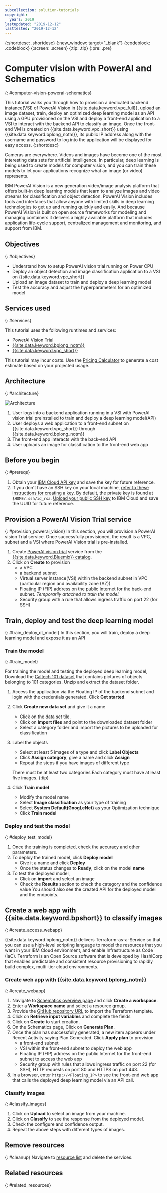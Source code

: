 ```yaml
---
subcollection: solution-tutorials
copyright:
  years: 2019
lastupdated: "2019-12-12"
lasttested: "2019-12-12"
---
```


{:shortdesc: .shortdesc}
{:new_window: target="_blank"}
{:codeblock: .codeblock}
{:screen: .screen}
{:tip: .tip}
{:pre: .pre}

# Computer vision with PowerAI and Schematics
{: #computer-vision-powerai-schematics}

This tutorial walks you through how to provision a dedicated backend instance(VSI) of PowerAI Vision in {{site.data.keyword.vpc_full}}, upload an image dataset, train, deploy an optimized deep learning model as an API using a GPU provisioned on the VSI and deploy a front-end application to a VSI to interact with the backend API to classify an image. Once the front-end VM is created on {{site.data.keyword.vpc_short}} using {{site.data.keyword.bplong_notm}}, its public IP address along with the username and password to log into the application will be displayed for easy access.
{:shortdesc}

Cameras are everywhere. Videos and images have become one of the most interesting data sets for artificial intelligence. In particular, deep learning is being used to create models for computer vision, and you can train these models to let your applications recognize what an image (or video) represents.

IBM PowerAI Vision is a new generation video/image analysis platform that offers built-in deep learning models that learn to analyze images and video streams for classification and object detection.
PowerAI Vision includes tools and interfaces that allow anyone with limited skills in deep learning technologies to get up and running quickly and easily. And because PowerAI Vision is built on open source frameworks for modeling and managing containers it delivers a highly available platform that includes application life-cycle support, centralized management and monitoring, and support from IBM.

## Objectives
{: #objectives}

* Understand how to setup PowerAI vision trial running on Power CPU
* Deploy an object detection and image classification application to a VSI on {{site.data.keyword.vpc_short}}
* Upload an image dataset to train and deploy a deep learning model
* Test the accuracy and adjust the hyperparameters for an optimized model

## Services used
{: #services}

This tutorial uses the following runtimes and services:
* PowerAI Vision Trial
* [{{site.data.keyword.bplong_notm}}](https://{DomainName}/schematics/overview)
* [{{site.data.keyword.vpc_short}}](https://{DomainName}/vpc/provision/vpc)

This tutorial may incur costs. Use the [Pricing Calculator](https://{DomainName}/estimator/review) to generate a cost estimate based on your projected usage.

## Architecture
{: #architecture}

  ![Architecture](images/solution53-powerai-vision-hidden/architecture_diagram.png)

1. User logs into a backend application running in a VSI with PowerAI vision trial preinstalled to train and deploy a deep learning model(API)
2. User deploys a web application to a front-end subnet on {{site.data.keyword.vpc_short}} through {{site.data.keyword.bplong_notm}}
3. The front-end app interacts with the back-end API
4. User uploads an image for classification to the front-end web app

## Before you begin
{: #prereqs}

1. Obtain your [IBM Cloud API key](https://{DomainName}/iam/apikeys) and save the key for future reference.
2. If you don't have an SSH key on your local machine, [refer to these instructions for creating a key](/docs/vpc?topic=vpc-ssh-keys). By default, the private key is found at `$HOME/.ssh/id_rsa`. [Upload your public SSH key](https://{DomainName}/vpc/compute/sshKeys) to IBM Cloud and save the UUID for future reference.

## Provision a PowerAI Vision Trial service
{: #provision_powerai_vision}
In this section, you will provision a PowerAI vision Trial service. Once successfully provisioned, the result is a VPC, subnet and a VSI where PowerAI Vision trial is pre-installed.

1. Create [PowerAI vision trial](https://{DomainName}/catalog/services/powerai) service from the [{{site.data.keyword.Bluemix}} catalog](https://{DomainName}/catalog).
2. Click on **Create** to provision
   * a VPC
   * a backend subnet
   * Virtual server instance(VSI) within the backend subnet in VPC (particular region and availability zone (AZ))
   * Floating IP (FIP) address on the public Internet for the back-end subnet. _Temporarily attached to train the model._
   * Security group with a rule that allows ingress traffic on port 22 (for SSH)

## Train, deploy and test the deep learning model
{: #train_deploy_dl_model}
In this section, you will train, deploy a deep learning model and expose it as an API

### Train the model
{: #train_model}

For training the model and testing the deployed deep learning model, Download the [Caltech 101 dataset](http://www.vision.caltech.edu/Image_Datasets/Caltech101/) that contains pictures of objects belonging to 101 categories. Unzip and extract the dataset folder.

1. Access the application via the Floating IP of the backend subnet and login with the credentials generated. Click **Get started**.
2. Click **Create new data set** and give it a name
   - Click on the data set tile.
   - Click on **Import files** and point to the downloaded dataset folder
   - Select a category folder and import the pictures to be uploaded for classification
3. Label the objects
   - Select at least 5 images of a type and click **Label Objects**
   - Click **Assign category**, give a name and click **Assign**
   - Repeat the steps if you have images of different type

   There must be at least two categories.Each category must have at least five images.
   {:tip}

4. Click **Train model**
   - Modify the model name
   - Select **Image classification** as your type of training
   - Select **System Default(GoogLeNet)** as your Optimization technique
   - Click **Train model**

### Deploy and test the model
{: #deploy_test_model}
1. Once the training is completed, check the accuracy and other parameters.
2. To deploy the trained model, click **Deploy model**
   - Give it a name and click **Deploy**
   - Once the status changes to **Ready**, click on the model **name**
3. To test the deployed model,
   - Click on **import** and select an image
   - Check the **Results** section to check the category and the confidence value
You should also see the created API for the deployed model and the endpoints.

## Create a web app with {{site.data.keyword.bpshort}} to classify images
{: #create_access_webapp}

{{site.data.keyword.bplong_notm}} delivers Terraform-as-a-Service so that you can use a high-level scripting language to model the resources that you want in your IBM Cloud environment, and enable Infrastructure as Code (IaC). Terraform is an Open Source software that is developed by HashiCorp that enables predictable and consistent resource provisioning to rapidly build complex, multi-tier cloud environments.

### Create web app with {{site.data.keyword.bplong_notm}}
{: #create_webapp}

1. Navigate to [Schematics overview page](https://{DomainName}/schematics/overview) and click **Create a workspace**.
2. Enter a **Workspace name** and select a resource group.
3. Provide the [GitHub repository URL](https://github.com/abc/abc.git) to import the Terraform template.
4. Click on **Retrieve input variables** and complete the fields
5. Click on **Create** to start creation.
6. On the Schematics page, Click on **Generate Plan**.
7. Once the plan has successfully generated, a new item appears under Recent Activity saying Plan Generated. Click **Apply plan** to provision
   * a front-end subnet
   * VSI within the front-end subnet to deploy the web app
   * Floating IP (FIP) address on the public Internet for the front-end subnet to access the web app
   * Security group with rules that allows ingress traffic on port 22 (for SSH), HTTP requests on port 80 and HTTPS on port 443.
8. In a browser, enter `http://<Floating_IP>` to see the front-end web app that calls the deployed deep learning model via an API call.

### Classify images
{: #classify_images}

1. Click on **Upload** to select an image from your machine.
2. Click on **Classify** to see the response from the deployed model.
3. Check the configure and confidence output.
4. Repeat the above steps with different types of images.

## Remove resources
{: #cleanup}
Navigate to [resource list](https://{DomainName}/resources) and delete the services.

## Related resources
{: #related_resources}
